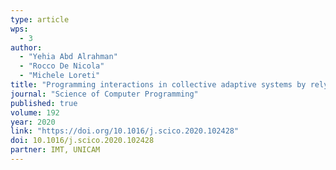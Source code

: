 ```yaml
---
type: article
wps:
  - 3
author:
  - "Yehia Abd Alrahman"
  - "Rocco De Nicola"
  - "Michele Loreti"
title: "Programming interactions in collective adaptive systems by relying on attribute-based communication"
journal: "Science of Computer Programming"
published: true
volume: 192
year: 2020
link: "https://doi.org/10.1016/j.scico.2020.102428"
doi: 10.1016/j.scico.2020.102428
partner: IMT, UNICAM
---
```

